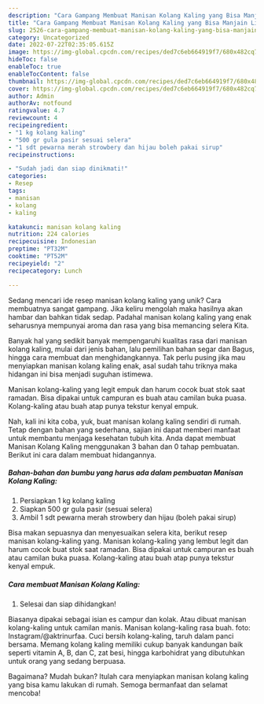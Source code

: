 ```yaml
---
description: "Cara Gampang Membuat Manisan Kolang Kaling yang Bisa Manjain Lidah"
title: "Cara Gampang Membuat Manisan Kolang Kaling yang Bisa Manjain Lidah"
slug: 2526-cara-gampang-membuat-manisan-kolang-kaling-yang-bisa-manjain-lidah
category: Uncategorized
date: 2022-07-22T02:35:05.615Z
image: https://img-global.cpcdn.com/recipes/ded7c6eb664919f7/680x482cq70/manisan-kolang-kaling-foto-resep-utama.jpg
hideToc: false
enableToc: true
enableTocContent: false
thumbnail: https://img-global.cpcdn.com/recipes/ded7c6eb664919f7/680x482cq70/manisan-kolang-kaling-foto-resep-utama.jpg
cover: https://img-global.cpcdn.com/recipes/ded7c6eb664919f7/680x482cq70/manisan-kolang-kaling-foto-resep-utama.jpg
author: Admin
authorAv: notfound
ratingvalue: 4.7
reviewcount: 4
recipeingredient:
- "1 kg kolang kaling"
- "500 gr gula pasir sesuai selera"
- "1 sdt pewarna merah strowbery dan hijau boleh pakai sirup"
recipeinstructions:

- "Sudah jadi dan siap dinikmati!"
categories:
- Resep
tags:
- manisan
- kolang
- kaling

katakunci: manisan kolang kaling 
nutrition: 224 calories
recipecuisine: Indonesian
preptime: "PT32M"
cooktime: "PT52M"
recipeyield: "2"
recipecategory: Lunch

---
```





Sedang mencari ide resep manisan kolang kaling yang unik? Cara membuatnya sangat gampang. Jika keliru mengolah maka hasilnya akan hambar dan bahkan tidak sedap. Padahal manisan kolang kaling yang enak seharusnya mempunyai aroma dan rasa yang bisa memancing selera Kita.





Banyak hal yang sedikit banyak mempengaruhi kualitas rasa dari manisan kolang kaling, mulai dari jenis bahan, lalu pemilihan bahan segar dan Bagus, hingga cara membuat dan menghidangkannya. Tak perlu pusing jika mau menyiapkan manisan kolang kaling enak,      asal sudah tahu triknya maka hidangan ini bisa menjadi suguhan istimewa.














Manisan kolang-kaling yang legit empuk dan harum cocok buat stok saat ramadan. Bisa dipakai untuk campuran es buah atau camilan buka puasa. Kolang-kaling atau buah atap punya tekstur kenyal empuk.






Nah, kali ini kita coba, yuk, buat manisan kolang kaling sendiri di rumah. Tetap dengan bahan yang sederhana, sajian ini dapat memberi manfaat untuk membantu menjaga kesehatan tubuh kita. Anda dapat membuat Manisan Kolang Kaling menggunakan 3 bahan dan 0 tahap pembuatan. Berikut ini cara dalam membuat hidangannya.

<!--inarticleads1-->

##### Bahan-bahan dan bumbu yang harus ada dalam pembuatan Manisan Kolang Kaling:

1. Persiapkan 1 kg kolang kaling
1. Siapkan 500 gr gula pasir (sesuai selera)
1. Ambil 1 sdt pewarna merah strowbery dan hijau (boleh pakai sirup)


Bisa makan sepuasnya dan menyesuaikan selera kita, berikut resep manisan kolang-kaling yang. Manisan kolang-kaling yang lembut legit dan harum cocok buat stok saat ramadan. Bisa dipakai untuk campuran es buah atau camilan buka puasa. Kolang-kaling atau buah atap punya tekstur kenyal empuk. 

<!--inarticleads2-->

##### Cara membuat Manisan Kolang Kaling:


1. Selesai dan siap dihidangkan!

Biasanya dipakai sebagai isian es campur dan kolak. Atau dibuat manisan kolang-kaling untuk camilan manis. Manisan kolang-kaling rasa buah. foto: Instagram/@aktrinurfaa. Cuci bersih kolang-kaling, taruh dalam panci bersama. Memang kolang kaling memiliki cukup banyak kandungan baik seperti vitamin A, B, dan C, zat besi, hingga karbohidrat yang dibutuhkan untuk orang yang sedang berpuasa. 

Bagaimana? Mudah bukan? Itulah cara menyiapkan manisan kolang kaling yang bisa kamu lakukan di rumah. Semoga bermanfaat dan selamat mencoba!
